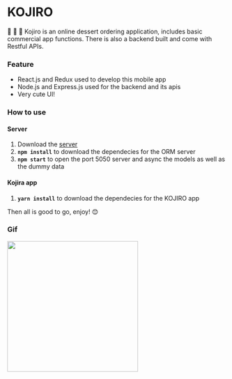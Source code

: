 # KOJIRO 

🍰 🍰 🍰
Kojiro is an online dessert ordering application, includes basic commercial app functions. There is also a backend built and come with Restful APIs.

### Feature

- React.js and Redux used to develop this mobile app
- Node.js and Express.js used for the backend and its apis
- Very cute UI!

### How to use

#### Server
1. Download the [server](https://github.com/Ellie-Y/Kojiro-Server)
2. **`npm install`** to download the dependecies for the ORM server
3. **`npm start`** to open the port 5050 server and async the models as well as the dummy data

#### Kojira app
1. **`yarn install`** to download the dependecies for the KOJIRO app

Then all is good to go, enjoy! 😊

### Gif
<img src="https://github.com/Ellie-Y/Dessert-App/blob/master/demo.gif" width="300px">
